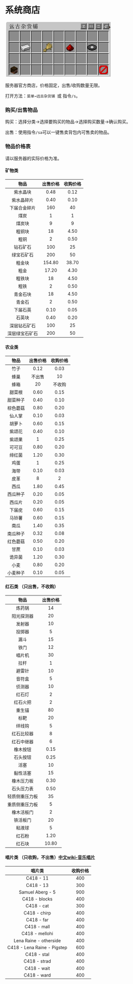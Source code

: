 # 系统商店

![系统商店-远古杂货铺](image/s.png)

服务器官方商店，价格固定，出售/收购数量无限。

打开方法：`菜单→远古杂货铺 `或 指令`/s`。

### 购买/出售物品

购买：选择分类→选择要购买的物品→选择购买数量→确认购买。

出售：使用指令`/sa`可以一键售卖背包内可售卖的物品。

### 物品价格表

请以服务器的实际价格为准。

#### 矿物类

|      物品      | 出售价格 | 收购价格 |
| :------------: | :------: | :------: |
|    紫水晶块    |   0.48   |   0.12   |
|   紫水晶碎片   |   0.40   |   0.10   |
|  下届合金碎片  |   160    |    40    |
|      煤炭      |    1     |    1     |
|     煤炭块     |    9     |    9     |
|     粗铜块     |    18    |   4.50   |
|      粗铜      |    2     |   0.50   |
|    钻石矿石    |   100    |    25    |
|   绿宝石矿石   |   200    |    50    |
|     粗金块     |  154.80  |  38.70   |
|      粗金      |  17.20   |   4.30   |
|     粗铁块     |    18    |   4.50   |
|      粗铁      |    2     |   0.50   |
|    青金石块    |    18    |   4.50   |
|     青金石     |    2     |   0.50   |
|    下届石英    |   0.10   |   0.05   |
|     石英块     |   0.40   |   0.20   |
|  深层钻石矿石  |   100    |    25    |
| 深层绿宝石矿石 |   200    |    50    |

#### 农业类

|   物品   | 出售价格 | 收购价格 |
| :------: | :------: | :------: |
|   竹子   |   0.12   |   0.03   |
|   蜂巢   |  不出售  |    10    |
|   蜂箱   |    20    |  不收购  |
|  甜菜根  |   0.60   |   0.15   |
| 甜菜种子 |   0.40   |   0.10   |
| 棕色蘑菇 |   0.80   |   0.20   |
|  仙人掌  |   0.10   |   0.03   |
|  胡萝卜  |   0.60   |   0.15   |
|  紫颂花  |   0.40   |   0.10   |
|  紫颂果  |    1     |   0.25   |
|  可可豆  |   0.80   |   0.20   |
|  绯红菌  |   1.20   |   0.30   |
|   鸡蛋   |    1     |   0.25   |
|   海带   |   0.10   |   0.03   |
|   皮革   |    8     |    2     |
|   西瓜   |   1.80   |   0.45   |
| 西瓜种子 |   0.20   |   0.05   |
|  西瓜片  |   0.20   |   0.05   |
|  下届疣  |   0.60   |   0.15   |
|  马铃薯  |   0.60   |   0.15   |
|   南瓜   |   1.40   |   0.35   |
| 南瓜种子 |   0.32   |   0.08   |
| 红色蘑菇 |   0.50   |   0.20   |
|   甘蔗   |   0.10   |   0.03   |
|  诡异菌  |   1.20   |   0.30   |
|   小麦   |   0.80   |   0.20   |
| 小麦种子 |   0.10   |   0.05   |

#### 红石类 （只出售，不收购）

|      物品      | 出售价格 |
| :------------: | :------: |
|     炼药锅     |    14    |
|   阳光探测器   |    20    |
|     发射器     |    10    |
|     投掷器     |    5     |
|      漏斗      |    15    |
|      铁门      |    12    |
|     唱片机     |    30    |
|      拉杆      |    1     |
|     避雷针     |    10    |
|     音符盒     |    5     |
|     侦测器     |    10    |
|     红石灯     |    2     |
|    红石火把    |    2     |
|     重生锚     |    80    |
|      标靶      |    20    |
|     绊线钩     |    5     |
|   红石比较器   |    8     |
|   红石中继器   |    6     |
|    橡木按钮    |   0.15   |
|    石头按钮    |   0.25   |
|      活塞      |    10    |
|    黏性活塞    |    15    |
|   橡木压力板   |   0.30   |
|   石头压力表   |   0.50   |
| 轻质侧重压力板 |    35    |
| 重质侧重压力板 |    5     |
|   橡木活板门   |    2     |
|    铁活板门    |    20    |
|     粘液球     |    5     |
|     红石粉     |   1.20   |
|     红石块     |  10.80   |

#### 唱片类 （只收购，不出售）[中文wiki-音乐唱片](https://zh.minecraft.wiki/w/%E9%9F%B3%E4%B9%90%E5%94%B1%E7%89%87?variant=zh-cn)

|           唱片类            | 收购价格 |
| :-------------------------: | :------: |
|          C418 - 11          |   400    |
|          C418 - 13          |   300    |
|      Samuel Aberg - 5       |   900    |
|        C418 - blocks        |   400    |
|         C418 - cat          |   300    |
|        C418 - chirp         |   400    |
|         C418 - far          |   400    |
|         C418 - mall         |   400    |
|       C418 - mellohi        |   400    |
|   Lena Raine - otherside    |   400    |
| C418 - Lena Raine - Pigstep |   600    |
|         C418 - stal         |   400    |
|        C418 - strad         |   400    |
|         C418 - wait         |   400    |
|         C418 - ward         |   400    |

